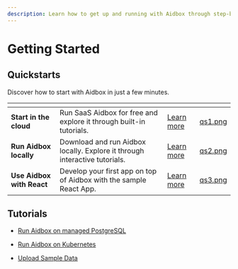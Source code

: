 ```yaml
---
description: Learn how to get up and running with Aidbox through step-by-step tutorials.
---
```


# Getting Started

## Quickstarts

Discover how to start with Aidbox in just a few minutes.

<table data-view="cards"><thead><tr><th></th><th></th><th></th><th data-hidden data-card-cover data-type="files"></th></tr></thead><tbody><tr><td><strong>Start in the cloud</strong></td><td>Run SaaS Aidbox for free and explore it through built-in tutorials.</td><td><a href="run-aidbox-in-sandbox.md">Learn more</a></td><td><a href="../../.gitbook/assets/qs1.png">qs1.png</a></td></tr><tr><td><strong>Run Aidbox locally</strong></td><td>Download and run Aidbox locally. Explore it through interactive tutorials.</td><td><a href="run-aidbox-locally.md">Learn more</a></td><td><a href="../../.gitbook/assets/qs2.png">qs2.png</a></td></tr><tr><td><strong>Use Aidbox with React</strong></td><td>Develop your first app on top of Aidbox with the sample React App.</td><td><a href="../app-development/use-aidbox-with-react.md">Learn more</a></td><td><a href="../../.gitbook/assets/qs3.png">qs3.png</a></td></tr></tbody></table>

## Tutorials

* [Run Aidbox on managed PostgreSQL](../deployment-and-maintenance/deploy-aidbox/run-aidbox-on-managed-postgresql.md)

* [Run Aidbox on Kubernetes](../deployment-and-maintenance/deploy-aidbox/run-aidbox-in-kubernetes/)

* [Upload Sample Data](upload-sample-data.md)

